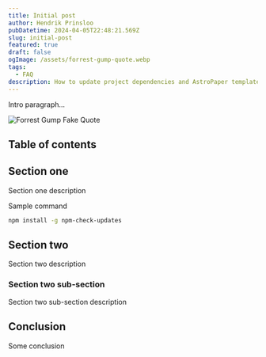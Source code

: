 ```yaml
---
title: Initial post
author: Hendrik Prinsloo
pubDatetime: 2024-04-05T22:48:21.569Z
slug: initial-post
featured: true
draft: false
ogImage: /assets/forrest-gump-quote.webp
tags:
  - FAQ
description: How to update project dependencies and AstroPaper template.
---
```


Intro paragraph...

![Forrest Gump Fake Quote](/assets/forrest-gump-quote.webp)

## Table of contents

## Section one
Section one description

Sample command
```bash
npm install -g npm-check-updates
```

## Section two

Section two description

### Section two sub-section

Section two sub-section description

## Conclusion

Some conclusion
